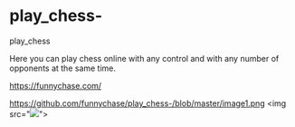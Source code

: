 # play_chess-
play_chess

Here you can play chess online with any control and with any number of opponents at the same time.

https://funnychase.com/

https://github.com/funnychase/play_chess-/blob/master/image1.png
<img src="<img src="https://github.com/funnychase/play_chess-/blob/master/image1.png">">
